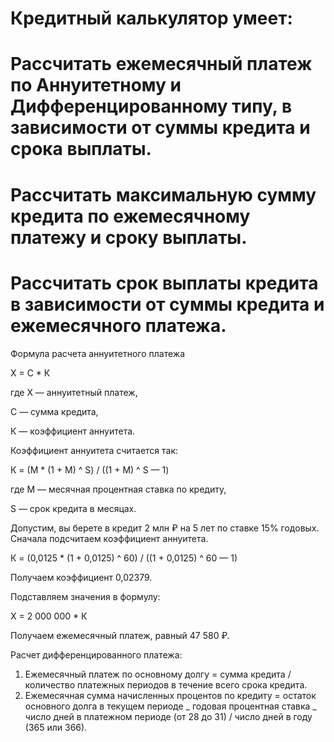# Кредитный калькулятор умеет:

# Рассчитать ежемесячный платеж по Аннуитетному и Дифференцированному типу, в зависимости от суммы кредита и срока выплаты.

# Рассчитать максимальную сумму кредита по ежемесячному платежу и сроку выплаты.

# Рассчитать срок выплаты кредита в зависимости от суммы кредита и ежемесячного платежа.

Формула расчета аннуитетного платежа

Х = С \* К

где X — аннуитетный платеж,

С — сумма кредита,

К — коэффициент аннуитета.

Коэффициент аннуитета считается так:

К = (М \* (1 + М) ^ S) / ((1 + М) ^ S — 1)

где М — месячная процентная ставка по кредиту,

S — срок кредита в месяцах.

Допустим, вы берете в кредит 2 млн ₽ на 5 лет по ставке 15% годовых. Сначала подсчитаем коэффициент аннуитета.

К = (0,0125 \* (1 + 0,0125) ^ 60) / ((1 + 0,0125) ^ 60 — 1)

Получаем коэффициент 0,02379.

Подставляем значения в формулу:

Х = 2 000 000 \* К

Получаем ежемесячный платеж, равный 47 580 ₽.

Расчет дифференцированного платежа:

1. Ежемесячный платеж по основному долгу = сумма кредита / количество платежных периодов в течение всего срока кредита.
2. Ежемесячная сумма начисленных процентов по кредиту = остаток основного долга в текущем периоде _ годовая процентная ставка _ число дней в платежном периоде (от 28 до 31) / число дней в году (365 или 366).
